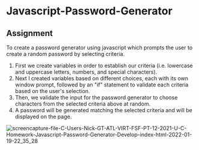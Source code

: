 # Javascript-Password-Generator

## Assignment 
To create a password generator using javascript which prompts the user to create a random password by selecting criteria. 

1. First we create variables in order to establish our criteria (i.e. lowercase and uppercase letters, numbers, and special characters). 
2. Next I created variables based on different choices, each with its own window prompt, followed by an "if" statement to validate each criteria based on the user's selection.
3. Then, we validate the input for the password generator to choose characters from the selected criteria above at random. 
4. A password will be generated matching the selected criteria and will be displayed on the page. 


![screencapture-file-C-Users-Nick-GT-ATL-VIRT-FSF-PT-12-2021-U-C-Homework-Javascript-Password-Generator-Develop-index-html-2022-01-19-22_35_28](https://user-images.githubusercontent.com/94868925/150267805-f686e400-9286-44f9-afdf-06bae9977881.png)
